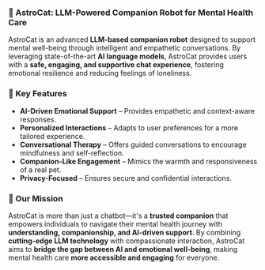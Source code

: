### 🚀 AstroCat: LLM-Powered Companion Robot for Mental Health Care  

AstroCat is an advanced **LLM-based companion robot** designed to support mental well-being through intelligent and empathetic conversations. By leveraging state-of-the-art **AI language models**, AstroCat provides users with a **safe, engaging, and supportive chat experience**, fostering emotional resilience and reducing feelings of loneliness.  

### 🌟 Key Features  
- **AI-Driven Emotional Support** – Provides empathetic and context-aware responses.  
- **Personalized Interactions** – Adapts to user preferences for a more tailored experience.  
- **Conversational Therapy** – Offers guided conversations to encourage mindfulness and self-reflection.  
- **Companion-Like Engagement** – Mimics the warmth and responsiveness of a real pet.  
- **Privacy-Focused** – Ensures secure and confidential interactions.  

### 🎯 Our Mission  
AstroCat is more than just a chatbot—it's a **trusted companion** that empowers individuals to navigate their mental health journey with **understanding, companionship, and AI-driven support**. By combining **cutting-edge LLM technology** with compassionate interaction, AstroCat aims to **bridge the gap between AI and emotional well-being**, making mental health care **more accessible and engaging** for everyone.  
